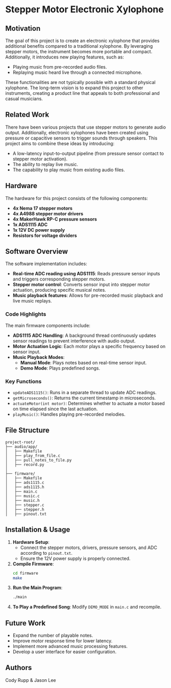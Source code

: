 # Stepper Motor Electronic Xylophone

## Motivation
The goal of this project is to create an electronic xylophone that provides additional benefits compared to a traditional xylophone. By leveraging stepper motors, the instrument becomes more portable and compact. Additionally, it introduces new playing features, such as:
- Playing music from pre-recorded audio files.
- Replaying music heard live through a connected microphone.

These functionalities are not typically possible with a standard physical xylophone. The long-term vision is to expand this project to other instruments, creating a product line that appeals to both professional and casual musicians.

## Related Work
There have been various projects that use stepper motors to generate audio output. Additionally, electronic xylophones have been created using pressure or capacitive sensors to trigger sounds through speakers. This project aims to combine these ideas by introducing:
- A low-latency input-to-output pipeline (from pressure sensor contact to stepper motor activation).
- The ability to replay live music.
- The capability to play music from existing audio files.

## Hardware
The hardware for this project consists of the following components:
- **4x Nema 17 stepper motors**
- **4x A4988 stepper motor drivers**
- **4x MakerHawk RP-C pressure sensors**
- **1x ADS1115 ADC**
- **1x 12V DC power supply**
- **Resistors for voltage dividers**

## Software Overview
The software implementation includes:
- **Real-time ADC reading using ADS1115**: Reads pressure sensor inputs and triggers corresponding stepper motors.
- **Stepper motor control**: Converts sensor input into stepper motor actuation, producing specific musical notes.
- **Music playback features**: Allows for pre-recorded music playback and live music replays.

### Code Highlights
The main firmware components include:
- **ADS1115 ADC Handling**: A background thread continuously updates sensor readings to prevent interference with audio output.
- **Motor Actuation Logic**: Each motor plays a specific frequency based on sensor input.
- **Music Playback Modes**:
  - **Manual Mode**: Plays notes based on real-time sensor input.
  - **Demo Mode**: Plays predefined songs.

### Key Functions
- `updateADS1115()`: Runs in a separate thread to update ADC readings.
- `getMicroseconds()`: Returns the current timestamp in microseconds.
- `actuateMotor(int motor)`: Determines whether to actuate a motor based on time elapsed since the last actuation.
- `playMusic()`: Handles playing pre-recorded melodies.

## File Structure
```
project-root/
├── audio/app/
│   ├── Makefile
│   ├── play_from_file.c
│   ├── pull_notes_to_file.py
│   ├── record.py
│
├── firmware/
│   ├── Makefile
│   ├── ads1115.c
│   ├── ads1115.h
│   ├── main.c
│   ├── music.c
│   ├── music.h
│   ├── stepper.c
│   ├── stepper.h
│   ├── pinout.txt
```

## Installation & Usage
1. **Hardware Setup**:
   - Connect the stepper motors, drivers, pressure sensors, and ADC according to `pinout.txt`.
   - Ensure the 12V power supply is properly connected.
2. **Compile Firmware**:
   ```sh
   cd firmware
   make
   ```
3. **Run the Main Program**:
   ```sh
   ./main
   ```
4. **To Play a Predefined Song**:
   Modify `DEMO_MODE` in `main.c` and recompile.

## Future Work
- Expand the number of playable notes.
- Improve motor response time for lower latency.
- Implement more advanced music processing features.
- Develop a user interface for easier configuration.

## Authors
Cody Rupp & Jason Lee